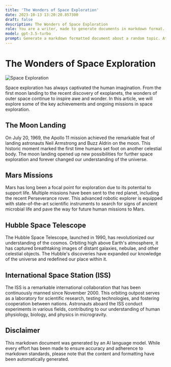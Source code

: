 ```yaml
---
title: 'The Wonders of Space Exploration'
date: 2023-10-13 13:20:20.857300
draft: false
description: The Wonders of Space Exploration
role: You are a writer, made to generate documents in markdown format. It is very important that all of the documents you generate are in valid markdown format.
model: gpt-3.5-turbo
prompt: Generate a markdown formatted document about a random topic. At the bottom, include a disclaimer explaining that the document was generated by you. The first line of the document should be the title. Make sure that the entire document is in proper markdown format, using a mix of various tags to make the document visually appealing.
---
```


# The Wonders of Space Exploration

![Space Exploration](https://images.unsplash.com/photo-1606693116346-920fd0c9d967)

Space exploration has always captivated the human imagination. From the first moon landing to the recent discovery of exoplanets, the wonders of outer space continue to inspire awe and wonder. In this article, we will explore some of the key achievements and ongoing missions in space exploration.

## The Moon Landing

On July 20, 1969, the Apollo 11 mission achieved the remarkable feat of landing astronauts Neil Armstrong and Buzz Aldrin on the moon. This historic moment marked the first time humans set foot on another celestial body. The moon landing opened up new possibilities for further space exploration and forever changed our understanding of the universe.

## Mars Missions

Mars has long been a focal point for exploration due to its potential to support life. Multiple missions have been sent to the red planet, including the recent Perseverance rover. This advanced robotic explorer is equipped with state-of-the-art scientific instruments to search for signs of ancient microbial life and pave the way for future human missions to Mars.

## Hubble Space Telescope

The Hubble Space Telescope, launched in 1990, has revolutionized our understanding of the cosmos. Orbiting high above Earth's atmosphere, it has captured breathtaking images of distant galaxies, nebulae, and other celestial objects. The Hubble's discoveries have expanded our knowledge of the universe and redefined our place within it.

## International Space Station (ISS)

The ISS is a remarkable international collaboration that has been continuously manned since November 2000. This orbiting outpost serves as a laboratory for scientific research, testing technologies, and fostering cooperation between nations. Astronauts aboard the ISS conduct experiments in various fields, contributing to our understanding of human physiology, biology, and physics in microgravity.

## Disclaimer

This markdown document was generated by an AI language model. While every effort has been made to ensure accuracy and adherence to markdown standards, please note that the content and formatting have been automatically generated.